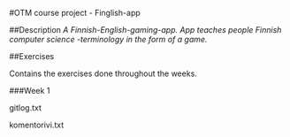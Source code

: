 #OTM course project - Finglish-app

##Description 
_A Finnish-English-gaming-app. App teaches people Finnish computer science -terminology in the form of a game._ 

##Exercises

Contains the exercises done throughout the weeks.

###Week 1

gitlog.txt

komentorivi.txt


